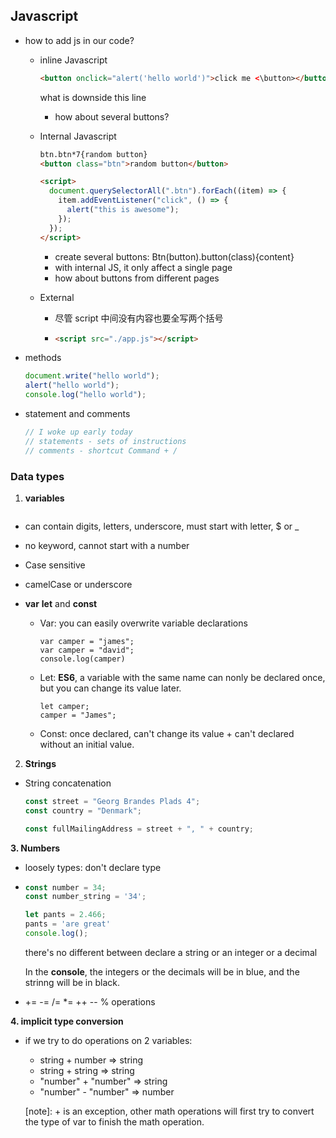 ## Javascript

- how to add js in our code?

  - inline Javascript

    ```html
    <button onclick="alert('hello world')">click me <\button></button>
    ```

    what is downside this line

    - how about several buttons?

  - Internal Javascript

    ```html
    btn.btn*7{random button}
    <button class="btn">random button</button>

    <script>
      document.querySelectorAll(".btn").forEach((item) => {
        item.addEventListener("click", () => {
          alert("this is awesome");
        });
      });
    </script>
    ```

    - create several buttons: Btn(button).button(class){content}
    - with internal JS, it only affect a single page
    - how about buttons from different pages

  - External

    - 尽管 script 中间没有内容也要全写两个括号

    - ```html
      <script src="./app.js"></script>
      ```

- methods

  ```javascript
  document.write("hello world");
  alert("hello world");
  console.log("hello world");
  ```

- statement and comments

  ```javascript
  // I woke up early today
  // statements - sets of instructions
  // comments - shortcut Command + /
  ```

### Data types

1. **variables**

```

```

- can contain digits, letters, underscore, must start with letter, $ or \_
- no keyword, cannot start with a number
- Case sensitive
- camelCase or underscore

- **var** **let** and **const**

  - Var: you can easily overwrite variable declarations

    ```
    var camper = "james";
    var camper = "david";
    console.log(camper)
    ```

  - Let: **ES6**, a variable with the same name can nonly be declared once, but you can change its value later.

    ```
    let camper;
    camper = "James";
    ```

  - Const: once declared, can't change its value + can't declared without an initial value.

    

2. **Strings**

- String concatenation 

  ```javascript
  const street = "Georg Brandes Plads 4";
  const country = "Denmark";
  
  const fullMailingAddress = street + ", " + country;
  ```



**3. Numbers**

- loosely types: don't declare type

- ```javascript
  const number = 34;
  const number_string = '34';
  
  let pants = 2.466;
  pants = 'are great'
  console.log();
  ```

  there's no different between declare a string or an integer or a decimal

  In the **console**, the integers or the decimals will be in blue, and the strinng will be in black.

- += -= /= *= ++ -- % operations

  

**4. implicit type conversion**

- if we try to do operations on 2 variables:

  - string + number => string
  - string + string  => string 
  - "number" + "number" => string 
  - "number" - "number" => number

  [note]: + is an exception, other math operations will first try to convert the type of var to finish the math operation.

